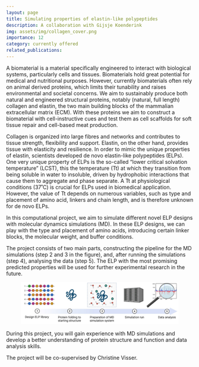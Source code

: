 ```yaml
---
layout: page
title: Simulating properties of elastin-like polypeptides
description: A collaboration with Gijsje Koenderink
img: assets/img/collagen_cover.png
importance: 12
category: currently offered
related_publications: 
---
```


A biomaterial is a material specifically engineered to interact with biological systems, particularly cells and tissues. Biomaterials hold great potential for medical and nutritional purposes. However, currently biomaterials often rely on animal derived proteins, which limits their tunability and raises environmental and societal concerns. We aim to sustainably produce both natural and engineered structural proteins, notably (natural, full length) collagen and elastin, the two main building blocks of the mammalian extracellular matrix (ECM). With these proteins we aim to construct a biomaterial with cell-instructive cues and test them as cell scaffolds for soft tissue repair and cell-based meat production. 

Collagen is organized into large fibres and networks and contributes to tissue strength, flexibility and support. Elastin, on the other hand, provides tissue with elasticity and resilience. In order to mimic the unique properties of elastin, scientists developed de novo elastin-like polypeptides (ELPs). One very unique property of ELPs is the so-called “lower critical solvation temperature” (LCST), this the temperature (Tt) at which they transition from being soluble in water to insoluble, driven by hydrophobic interactions that cause them to aggregate and phase separate. A Tt at physiological conditions (37˚C) is crucial for ELPs used in biomedical application. However, the value of Tt depends on numerous variables, such as type and placement of amino acid, linkers and chain length,  and is therefore unknown for de novo ELPs. 

In this computational project, we aim to simulate different novel ELP designs with molecular dynamics simulations (MD). In these ELP designs, we can play with the type and placement of amino acids, introducing certain linker blocks, the molecular weight, and buffer conditions.

The project consists of two main parts, constructing the pipeline for the MD simulations (step 2 and 3 in the figure), and, after running the simulations (step 4), analysing the data (step 5). The ELP with the most promising predicted properties will be used for further experimental research in the future. 

<figure>
  <img src="assets/img/collagen_workflow.png">
</figure>

During this project, you will gain experience with MD simulations and develop a better understanding of protein structure and function and data analysis skills. 

The project will be co-supervised by Christine Visser.
